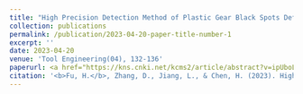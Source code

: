 ```yaml
---
title: "High Precision Detection Method of Plastic Gear Black Spots Defect Based on High Frequency Image Enhancement"
collection: publications
permalink: /publication/2023-04-20-paper-title-number-1
excerpt: ''
date: 2023-04-20
venue: 'Tool Engineering(04), 132-136'
paperurl: <a href="https://kns.cnki.net/kcms2/article/abstract?v=ipUboLYjcOUcNqK6dS8HjzQmoV_RXgqr_ThWnvpOoMI9G8gPPttqj_hOQlFPd6FycDXQT-b4u9WvIzKkQ7B6VockLEHI0a1a3sqdcjZOIkBMCHrk7FPh0iHyGdBNOibG8e6FUYoRbMbcUFlPlglRpA==&uniplatform=NZKPT&language=CHS">Link to CNKI</a>
citation: '<b>Fu, H.</b>, Zhang, D., Jiang, L., & Chen, H. (2023). High Precision Detection Method of Plastic Gear Black Spots Defect Based on High Frequency Image Enhancement. Tool Engineering(04), 132-136.'
---
```

